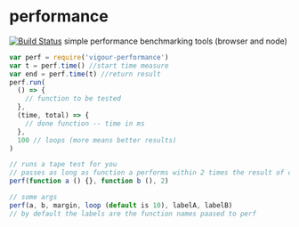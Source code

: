 # performance
[![Build Status](https://travis-ci.org/vigour-io/performance.svg?branch=master)](https://travis-ci.org/vigour-io/performance)
simple performance benchmarking tools (browser and node)

```javascript
var perf = require('vigour-performance')
var t = perf.time() //start time measure
var end = perf.time(t) //return result
perf.run(
  () => {
    // function to be tested
  },
  (time, total) => {
    // done function -- time in ms
  },
  100 // loops (more means better results)
)

// runs a tape test for you
// passes as long as function a performs within 2 times the result of option b
perf(function a () {}, function b (), 2)

// some args
perf(a, b, margin, loop (default is 10), labelA, labelB)
// by default the labels are the function names paased to perf
```
